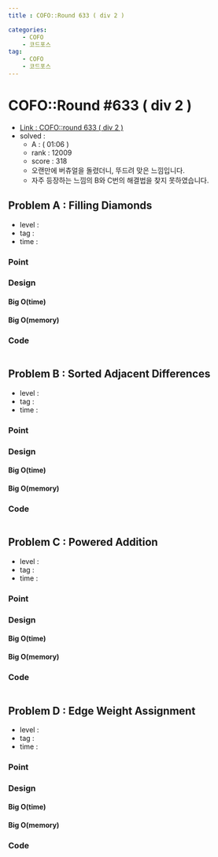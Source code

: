 ```yaml
---
title : COFO::Round 633 ( div 2 )

categories:
    - COFO
    - 코드포스
tag:
    - COFO
    - 코드포스
---
```

# COFO::Round #633 ( div 2 )
- [Link : COFO::round 633 ( div 2 )](https://codeforces.com/contest/1339)
- solved : 
  - A :  ( 01:06 )
  - rank : 12009
  - score : 318
  - 오랜만에 버츄얼을 돌렸더니, 뚜드려 맞은 느낌입니다.
  - 자주 등장하는 느낌의 B와 C번의 해결법을 찾지 못하였습니다.

## Problem A : Filling Diamonds

- level :
- tag :
- time :

### Point

### Design

#### Big O(time)

#### Big O(memory)

### Code

```cpp

```

## Problem B : Sorted Adjacent Differences

- level :
- tag :
- time :

### Point

### Design

#### Big O(time)

#### Big O(memory)

### Code

```cpp

```

## Problem C : Powered Addition

- level :
- tag :
- time :

### Point

### Design

#### Big O(time)

#### Big O(memory)

### Code

```cpp

```

## Problem D : Edge Weight Assignment

- level :
- tag :
- time :

### Point

### Design

#### Big O(time)

#### Big O(memory)

### Code

```cpp

```
